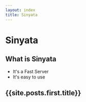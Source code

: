 ```yaml
---
layout: index
title: Sinyata
---
```


# Sinyata

## What is Sinyata

* It's a Fast Server
* It's easy to use

## {{site.posts.first.title}}
